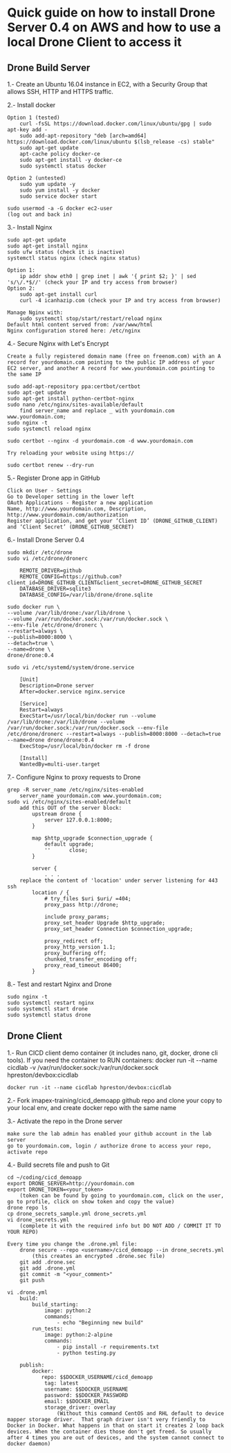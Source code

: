 # Quick guide on how to install Drone Server 0.4 on AWS and how to use a local Drone Client to access it

## Drone Build Server

1.- Create an Ubuntu 16.04 instance in EC2, with a Security Group that allows SSH, HTTP and HTTPS traffic. 

2.- Install docker

	Option 1 (tested)
		curl -fsSL https://download.docker.com/linux/ubuntu/gpg | sudo apt-key add -
		sudo add-apt-repository "deb [arch=amd64] https://download.docker.com/linux/ubuntu $(lsb_release -cs) stable"
		sudo apt-get update
		apt-cache policy docker-ce
		sudo apt-get install -y docker-ce
		sudo systemctl status docker

	Option 2 (untested)
		sudo yum update -y
		sudo yum install -y docker
		sudo service docker start

	sudo usermod -a -G docker ec2-user
	(log out and back in)

3.- Install Nginx

	sudo apt-get update
	sudo apt-get install nginx
	sudo ufw status (check it is inactive)
	systemctl status nginx (check nginx status)
	
	Option 1:
		ip addr show eth0 | grep inet | awk '{ print $2; }' | sed 's/\/.*$//' (check your IP and try access from browser)
	Option 2:
		sudo apt-get install curl
		curl -4 icanhazip.com (check your IP and try access from browser)

	Manage Nginx with:
		sudo systemctl stop/start/restart/reload nginx
	Default html content served from: /var/www/html
	Nginx configuration stored here: /etc/nginx
	
4.- Secure Nginx with Let's Encrypt

	Create a fully registered domain name (free on freenom.com) with an A record for yourdomain.com pointing to the public IP address of your EC2 server, and another A record for www.yourdomain.com pointing to the same IP
	
	sudo add-apt-repository ppa:certbot/certbot
	sudo apt-get update
	sudo apt-get install python-certbot-nginx
	sudo nano /etc/nginx/sites-available/default
		find server_name and replace _ with yourdomain.com www.yourdomain.com;
	sudo nginx -t
	sudo systemctl reload nginx
	
	sudo certbot --nginx -d yourdomain.com -d www.yourdomain.com
	
	Try reloading your website using https://
	
	sudo certbot renew --dry-run

5.- Register Drone app in GitHub

	Click on User - Settings 
	Go to Developer setting in the lower left 
	OAuth Applications - Register a new application
	Name, http://www.yourdomain.com, Description, http://www.yourdomain.com/authorization
	Register application, and get your ‘Client ID’ (DRONE_GITHUB_CLIENT) and ‘Client Secret’ (DRONE_GITHUB_SECRET)

6.- Install Drone Server 0.4

	sudo mkdir /etc/drone
	sudo vi /etc/drone/dronerc

		REMOTE_DRIVER=github
		REMOTE_CONFIG=https://github.com?client_id=DRONE_GITHUB_CLIENT&client_secret=DRONE_GITHUB_SECRET
		DATABASE_DRIVER=sqlite3
		DATABASE_CONFIG=/var/lib/drone/drone.sqlite
	
	sudo docker run \
	--volume /var/lib/drone:/var/lib/drone \
	--volume /var/run/docker.sock:/var/run/docker.sock \
	--env-file /etc/drone/dronerc \
	--restart=always \
	--publish=8000:8000 \
	--detach=true \
	--name=drone \
	drone/drone:0.4

	sudo vi /etc/systemd/system/drone.service
	
		[Unit]
		Description=Drone server
		After=docker.service nginx.service

		[Service]
		Restart=always
		ExecStart=/usr/local/bin/docker run --volume /var/lib/drone:/var/lib/drone --volume /var/run/docker.sock:/var/run/docker.sock --env-file /etc/drone/dronerc --restart=always --publish=8000:8000 --detach=true --name=drone drone/drone:0.4
		ExecStop=/usr/local/bin/docker rm -f drone

		[Install]
		WantedBy=multi-user.target

7.- Configure Nginx to proxy requests to Drone

	grep -R server_name /etc/nginx/sites-enabled
		server_name yourdomain.com www.yourdomain.com;
	sudo vi /etc/nginx/sites-enabled/default
		add this OUT of the server block:
			upstream drone {
			    server 127.0.0.1:8000;
			}

			map $http_upgrade $connection_upgrade {
			    default upgrade;
			    ''      close;
			}

			server {
			    . . .
		replace the content of 'location' under server listening for 443 ssh
			location / {
				# try_files $uri $uri/ =404;
				proxy_pass http://drone;

				include proxy_params;
				proxy_set_header Upgrade $http_upgrade;
				proxy_set_header Connection $connection_upgrade;

				proxy_redirect off;
				proxy_http_version 1.1;
				proxy_buffering off;
				chunked_transfer_encoding off;
				proxy_read_timeout 86400;
			}

8.- Test and restart Nginx and Drone

	sudo nginx -t
	sudo systemctl restart nginx
	sudo systemctl start drone
	sudo systemctl status drone


## Drone Client


1.- Run CICD client demo container (it includes nano, git, docker, drone cli tools). If you need the container to RUN containers: docker run -it --name cicdlab -v /var/run/docker.sock:/var/run/docker.sock hpreston/devbox:cicdlab

	docker run -it --name cicdlab hpreston/devbox:cicdlab
	
2.- Fork imapex-training/cicd_demoapp github repo and clone your copy to your local env, and create docker repo with the same name

3.- Activate the repo in the Drone server

    make sure the lab admin has enabled your github account in the lab server
    go to yourdomain.com, login / authorize drone to access your repo, activate repo
    
4.- Build secrets file and push to Git

    cd ~/coding/cicd_demoapp
    export DRONE_SERVER=http://yourdomain.com
    export DRONE_TOKEN=<your_token>
        (token can be found by going to yourdomain.com, click on the user, go to profile, click on show token and copy the value)
    drone repo ls
    cp drone_secrets_sample.yml drone_secrets.yml
    vi drone_secrets.yml
        (complete it with the required info but DO NOT ADD / COMMIT IT TO YOUR REPO)
	
    Every time you change the .drone.yml file:
        drone secure --repo <username>/cicd_demoapp --in drone_secrets.yml
            (this creates an encrypted .drone.sec file)
        git add .drone.sec
        git add .drone.yml
        git commit -m "<your_comment>"
        git push

    vi .drone.yml
        build:
            build_starting:
                image: python:2
                commands:
                    - echo "Beginning new build"
            run_tests:
                image: python:2-alpine
                commands:
                    - pip install -r requirements.txt
                    - python testing.py

        publish:
            docker:
               repo: $$DOCKER_USERNAME/cicd_demoapp
                tag: latest
                username: $$DOCKER_USERNAME
                password: $$DOCKER_PASSWORD
                email: $$DOCKER_EMAIL 
                storage_driver: overlay
                    (Without this command CentOS and RHL default to device mapper storage driver.  That graph driver isn't very friendly to Docker in Docker. What happens in that on start it creates 2 loop back devices. When the container dies those don't get freed. So usually after 4 times you are out of devices, and the system cannot connect to docker daemon)
